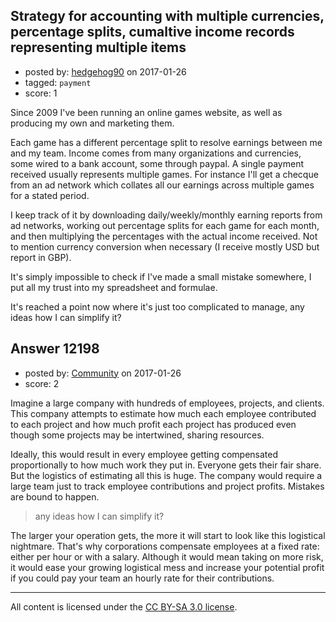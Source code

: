 ## Strategy for accounting with multiple currencies, percentage splits, cumaltive income records representing multiple items

- posted by: [hedgehog90](https://stackexchange.com/users/1816611/hedgehog90) on 2017-01-26
- tagged: `payment`
- score: 1

<p>Since 2009 I've been running an online games website, as well as producing my own and marketing them.</p>

<p>Each game has a different percentage split to resolve earnings between me and my team.
Income comes from many organizations and currencies, some wired to a bank account, some through paypal.
A single payment received usually represents multiple games. For instance I'll get a checque from an ad network which collates all our earnings across multiple games for a stated period.</p>

<p>I keep track of it by downloading daily/weekly/monthly earning reports from ad networks, working out percentage splits for each game for each month, and then multiplying the percentages with the actual income received.
Not to mention currency conversion when necessary (I receive mostly USD but report in GBP).</p>

<p>It's simply impossible to check if I've made a small mistake somewhere, I put all my trust into my spreadsheet and formulae.</p>

<p>It's reached a point now where it's just too complicated to manage, any ideas how I can simplify it?</p>



## Answer 12198

- posted by: [Community](https://stackexchange.com/users/-1/community) on 2017-01-26
- score: 2

<p>Imagine a large company with hundreds of employees, projects, and clients. This company attempts to estimate how much each employee contributed to each project and how much profit each project has produced even though some projects may be intertwined, sharing resources. </p>

<p>Ideally, this would result in every employee getting compensated proportionally to how much work they put in. Everyone gets their fair share. But the logistics of estimating all this is huge. The company would require a large team just to track employee contributions and project profits. Mistakes are bound to happen.</p>

<blockquote>
  <p>any ideas how I can simplify it?</p>
</blockquote>

<p>The larger your operation gets, the more it will start to look like this logistical nightmare. That's why corporations compensate employees at a fixed rate: either per hour or with a salary. Although it would mean taking on more risk, it would ease your growing logistical mess and increase your potential profit if you could pay your team an hourly rate for their contributions.</p>




---

All content is licensed under the [CC BY-SA 3.0 license](https://creativecommons.org/licenses/by-sa/3.0/).
